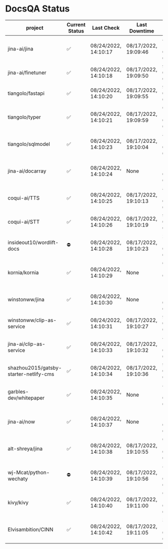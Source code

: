 # DocsQA Status

|               project                |Current Status|     Last Check     |   Last Downtime    |              % Uptime              |
|--------------------------------------|--------------|--------------------|--------------------|------------------------------------|
|jina-ai/jina                          |✅            |08/24/2022, 14:10:17|08/17/2022, 19:09:46|85.928 (since 08/15/2022, 07:09:42) |
|jina-ai/finetuner                     |✅            |08/24/2022, 14:10:18|08/17/2022, 19:09:50|9.732 (since 08/15/2022, 07:09:42)  |
|tiangolo/fastapi                      |✅            |08/24/2022, 14:10:20|08/17/2022, 19:09:55|9.748 (since 08/15/2022, 07:09:42)  |
|tiangolo/typer                        |✅            |08/24/2022, 14:10:21|08/17/2022, 19:09:59|69.662 (since 08/15/2022, 07:09:42) |
|tiangolo/sqlmodel                     |✅            |08/24/2022, 14:10:23|08/17/2022, 19:10:04|85.975 (since 08/15/2022, 07:09:42) |
|jina-ai/docarray                      |✅            |08/24/2022, 14:10:24|None                |100.000 (since 08/24/2022, 01:39:12)|
|coqui-ai/TTS                          |✅            |08/24/2022, 14:10:25|08/17/2022, 19:10:13|85.960 (since 08/15/2022, 07:09:42) |
|coqui-ai/STT                          |✅            |08/24/2022, 14:10:26|08/17/2022, 19:10:19|9.765 (since 08/15/2022, 07:09:42)  |
|insideout10/wordlift-docs             |⛔️           |08/24/2022, 14:10:28|08/17/2022, 19:10:23|212.866 (since 08/15/2022, 07:09:42)|
|kornia/kornia                         |✅            |08/24/2022, 14:10:29|None                |62.106 (since 08/23/2022, 16:11:04) |
|winstonww/jina                        |✅            |08/24/2022, 14:10:30|None                |100.000 (since 08/24/2022, 08:10:59)|
|winstonww/clip-as-service             |✅            |08/24/2022, 14:10:31|08/17/2022, 19:10:27|9.783 (since 08/15/2022, 07:09:42)  |
|jina-ai/clip-as-service               |✅            |08/24/2022, 14:10:33|08/17/2022, 19:10:32|85.996 (since 08/15/2022, 07:09:42) |
|shazhou2015/gatsby-starter-netlify-cms|✅            |08/24/2022, 14:10:34|08/17/2022, 19:10:36|9.789 (since 08/15/2022, 07:09:42)  |
|garbles-dev/whitepaper                |✅            |08/24/2022, 14:10:35|None                |89.249 (since 08/24/2022, 01:39:12) |
|jina-ai/now                           |✅            |08/24/2022, 14:10:37|None                |100.000 (since 08/24/2022, 01:39:12)|
|alt-shreya/jina                       |✅            |08/24/2022, 14:10:38|08/17/2022, 19:10:55|67.369 (since 08/15/2022, 07:09:42) |
|wj-Mcat/python-wechaty                |⛔️           |08/24/2022, 14:10:39|08/17/2022, 19:10:56|81.744 (since 08/15/2022, 07:09:42) |
|kivy/kivy                             |✅            |08/24/2022, 14:10:40|08/17/2022, 19:11:00|67.377 (since 08/15/2022, 07:09:42) |
|Elvisambition/CINN                    |✅            |08/24/2022, 14:10:42|08/17/2022, 19:11:05|333.255 (since 08/15/2022, 07:09:42)|
